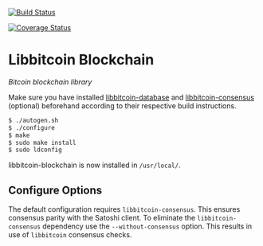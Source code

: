 [![Build Status](https://travis-ci.org/libbitcoin/libbitcoin-blockchain.svg?branch=master)](https://travis-ci.org/libbitcoin/libbitcoin-blockchain)

[![Coverage Status](https://coveralls.io/repos/libbitcoin/libbitcoin-blockchain/badge.svg)](https://coveralls.io/r/libbitcoin/libbitcoin-blockchain)

# Libbitcoin Blockchain

*Bitcoin blockchain library*

Make sure you have installed [libbitcoin-database](https://github.com/libbitcoin/libbitcoin-database) and [libbitcoin-consensus](https://github.com/libbitcoin/libbitcoin-consensus) (optional) beforehand according to their respective build instructions.

```sh
$ ./autogen.sh
$ ./configure
$ make
$ sudo make install
$ sudo ldconfig
```

libbitcoin-blockchain is now installed in `/usr/local/`.

## Configure Options

The default configuration requires `libbitcoin-consensus`. This ensures consensus parity with the Satoshi client. To eliminate the `libbitcoin-consensus` dependency use the `--without-consensus` option. This results in use of `libbitcoin` consensus checks.
